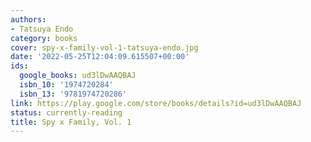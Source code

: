 ```yaml
---
authors:
- Tatsuya Endo
category: books
cover: spy-x-family-vol-1-tatsuya-endo.jpg
date: '2022-05-25T12:04:09.615507+00:00'
ids:
  google_books: ud3lDwAAQBAJ
  isbn_10: '1974720284'
  isbn_13: '9781974720286'
link: https://play.google.com/store/books/details?id=ud3lDwAAQBAJ
status: currently-reading
title: Spy x Family, Vol. 1
---
```

